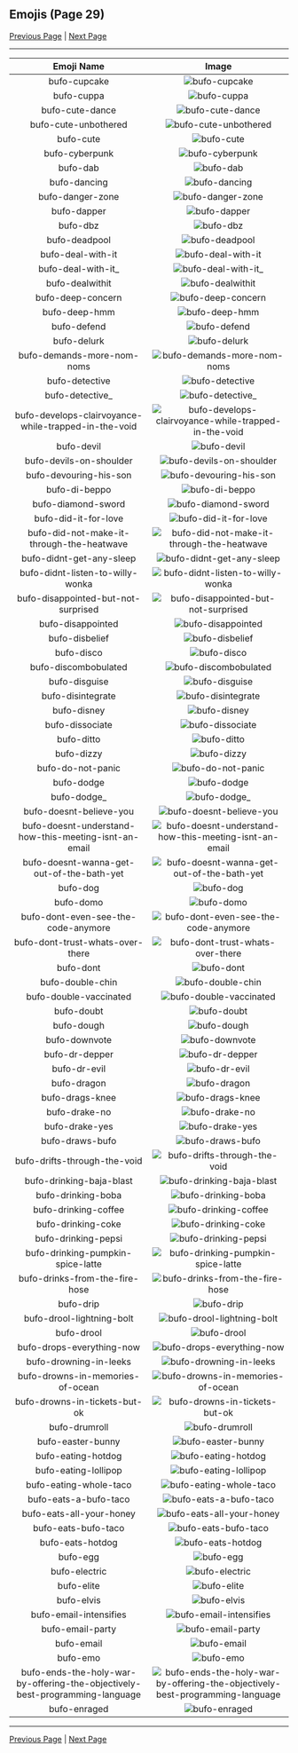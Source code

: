 
## Emojis (Page 29)

[Previous Page](/docs/hc/page-b-0028.md)
  | [Next Page](/docs/hc/page-b-0030.md)

<hr />

|Emoji Name|Image|
| :-: | :-: |
|bufo-cupcake| ![bufo-cupcake](/emojis/hc/bufo-cupcake.png)|
|bufo-cuppa| ![bufo-cuppa](/emojis/hc/bufo-cuppa.png)|
|bufo-cute-dance| ![bufo-cute-dance](/emojis/hc/bufo-cute-dance.gif)|
|bufo-cute-unbothered| ![bufo-cute-unbothered](/emojis/hc/bufo-cute-unbothered.png)|
|bufo-cute| ![bufo-cute](/emojis/hc/bufo-cute.png)|
|bufo-cyberpunk| ![bufo-cyberpunk](/emojis/hc/bufo-cyberpunk.png)|
|bufo-dab| ![bufo-dab](/emojis/hc/bufo-dab.png)|
|bufo-dancing| ![bufo-dancing](/emojis/hc/bufo-dancing.gif)|
|bufo-danger-zone| ![bufo-danger-zone](/emojis/hc/bufo-danger-zone.png)|
|bufo-dapper| ![bufo-dapper](/emojis/hc/bufo-dapper.png)|
|bufo-dbz| ![bufo-dbz](/emojis/hc/bufo-dbz.png)|
|bufo-deadpool| ![bufo-deadpool](/emojis/hc/bufo-deadpool.png)|
|bufo-deal-with-it| ![bufo-deal-with-it](/emojis/hc/bufo-deal-with-it.png)|
|bufo-deal-with-it_| ![bufo-deal-with-it_](/emojis/hc/bufo-deal-with-it_.png)|
|bufo-dealwithit| ![bufo-dealwithit](/emojis/hc/bufo-dealwithit.png)|
|bufo-deep-concern| ![bufo-deep-concern](/emojis/hc/bufo-deep-concern.gif)|
|bufo-deep-hmm| ![bufo-deep-hmm](/emojis/hc/bufo-deep-hmm.gif)|
|bufo-defend| ![bufo-defend](/emojis/hc/bufo-defend.png)|
|bufo-delurk| ![bufo-delurk](/emojis/hc/bufo-delurk.gif)|
|bufo-demands-more-nom-noms| ![bufo-demands-more-nom-noms](/emojis/hc/bufo-demands-more-nom-noms.gif)|
|bufo-detective| ![bufo-detective](/emojis/hc/bufo-detective.png)|
|bufo-detective_| ![bufo-detective_](/emojis/hc/bufo-detective_.png)|
|bufo-develops-clairvoyance-while-trapped-in-the-void| ![bufo-develops-clairvoyance-while-trapped-in-the-void](/emojis/hc/bufo-develops-clairvoyance-while-trapped-in-the-void.png)|
|bufo-devil| ![bufo-devil](/emojis/hc/bufo-devil.png)|
|bufo-devils-on-shoulder| ![bufo-devils-on-shoulder](/emojis/hc/bufo-devils-on-shoulder.png)|
|bufo-devouring-his-son| ![bufo-devouring-his-son](/emojis/hc/bufo-devouring-his-son.png)|
|bufo-di-beppo| ![bufo-di-beppo](/emojis/hc/bufo-di-beppo.png)|
|bufo-diamond-sword| ![bufo-diamond-sword](/emojis/hc/bufo-diamond-sword.png)|
|bufo-did-it-for-love| ![bufo-did-it-for-love](/emojis/hc/bufo-did-it-for-love.png)|
|bufo-did-not-make-it-through-the-heatwave| ![bufo-did-not-make-it-through-the-heatwave](/emojis/hc/bufo-did-not-make-it-through-the-heatwave.png)|
|bufo-didnt-get-any-sleep| ![bufo-didnt-get-any-sleep](/emojis/hc/bufo-didnt-get-any-sleep.png)|
|bufo-didnt-listen-to-willy-wonka| ![bufo-didnt-listen-to-willy-wonka](/emojis/hc/bufo-didnt-listen-to-willy-wonka.png)|
|bufo-disappointed-but-not-surprised| ![bufo-disappointed-but-not-surprised](/emojis/hc/bufo-disappointed-but-not-surprised.png)|
|bufo-disappointed| ![bufo-disappointed](/emojis/hc/bufo-disappointed.png)|
|bufo-disbelief| ![bufo-disbelief](/emojis/hc/bufo-disbelief.png)|
|bufo-disco| ![bufo-disco](/emojis/hc/bufo-disco.png)|
|bufo-discombobulated| ![bufo-discombobulated](/emojis/hc/bufo-discombobulated.png)|
|bufo-disguise| ![bufo-disguise](/emojis/hc/bufo-disguise.png)|
|bufo-disintegrate| ![bufo-disintegrate](/emojis/hc/bufo-disintegrate.gif)|
|bufo-disney| ![bufo-disney](/emojis/hc/bufo-disney.png)|
|bufo-dissociate| ![bufo-dissociate](/emojis/hc/bufo-dissociate.png)|
|bufo-ditto| ![bufo-ditto](/emojis/hc/bufo-ditto.png)|
|bufo-dizzy| ![bufo-dizzy](/emojis/hc/bufo-dizzy.gif)|
|bufo-do-not-panic| ![bufo-do-not-panic](/emojis/hc/bufo-do-not-panic.png)|
|bufo-dodge| ![bufo-dodge](/emojis/hc/bufo-dodge.png)|
|bufo-dodge_| ![bufo-dodge_](/emojis/hc/bufo-dodge_.png)|
|bufo-doesnt-believe-you| ![bufo-doesnt-believe-you](/emojis/hc/bufo-doesnt-believe-you.png)|
|bufo-doesnt-understand-how-this-meeting-isnt-an-email| ![bufo-doesnt-understand-how-this-meeting-isnt-an-email](/emojis/hc/bufo-doesnt-understand-how-this-meeting-isnt-an-email.jpg)|
|bufo-doesnt-wanna-get-out-of-the-bath-yet| ![bufo-doesnt-wanna-get-out-of-the-bath-yet](/emojis/hc/bufo-doesnt-wanna-get-out-of-the-bath-yet.png)|
|bufo-dog| ![bufo-dog](/emojis/hc/bufo-dog.png)|
|bufo-domo| ![bufo-domo](/emojis/hc/bufo-domo.png)|
|bufo-dont-even-see-the-code-anymore| ![bufo-dont-even-see-the-code-anymore](/emojis/hc/bufo-dont-even-see-the-code-anymore.gif)|
|bufo-dont-trust-whats-over-there| ![bufo-dont-trust-whats-over-there](/emojis/hc/bufo-dont-trust-whats-over-there.png)|
|bufo-dont| ![bufo-dont](/emojis/hc/bufo-dont.png)|
|bufo-double-chin| ![bufo-double-chin](/emojis/hc/bufo-double-chin.png)|
|bufo-double-vaccinated| ![bufo-double-vaccinated](/emojis/hc/bufo-double-vaccinated.png)|
|bufo-doubt| ![bufo-doubt](/emojis/hc/bufo-doubt.png)|
|bufo-dough| ![bufo-dough](/emojis/hc/bufo-dough.png)|
|bufo-downvote| ![bufo-downvote](/emojis/hc/bufo-downvote.png)|
|bufo-dr-depper| ![bufo-dr-depper](/emojis/hc/bufo-dr-depper.png)|
|bufo-dr-evil| ![bufo-dr-evil](/emojis/hc/bufo-dr-evil.png)|
|bufo-dragon| ![bufo-dragon](/emojis/hc/bufo-dragon.png)|
|bufo-drags-knee| ![bufo-drags-knee](/emojis/hc/bufo-drags-knee.png)|
|bufo-drake-no| ![bufo-drake-no](/emojis/hc/bufo-drake-no.png)|
|bufo-drake-yes| ![bufo-drake-yes](/emojis/hc/bufo-drake-yes.png)|
|bufo-draws-bufo| ![bufo-draws-bufo](/emojis/hc/bufo-draws-bufo.png)|
|bufo-drifts-through-the-void| ![bufo-drifts-through-the-void](/emojis/hc/bufo-drifts-through-the-void.png)|
|bufo-drinking-baja-blast| ![bufo-drinking-baja-blast](/emojis/hc/bufo-drinking-baja-blast.png)|
|bufo-drinking-boba| ![bufo-drinking-boba](/emojis/hc/bufo-drinking-boba.png)|
|bufo-drinking-coffee| ![bufo-drinking-coffee](/emojis/hc/bufo-drinking-coffee.gif)|
|bufo-drinking-coke| ![bufo-drinking-coke](/emojis/hc/bufo-drinking-coke.png)|
|bufo-drinking-pepsi| ![bufo-drinking-pepsi](/emojis/hc/bufo-drinking-pepsi.png)|
|bufo-drinking-pumpkin-spice-latte| ![bufo-drinking-pumpkin-spice-latte](/emojis/hc/bufo-drinking-pumpkin-spice-latte.png)|
|bufo-drinks-from-the-fire-hose| ![bufo-drinks-from-the-fire-hose](/emojis/hc/bufo-drinks-from-the-fire-hose.png)|
|bufo-drip| ![bufo-drip](/emojis/hc/bufo-drip.png)|
|bufo-drool-lightning-bolt| ![bufo-drool-lightning-bolt](/emojis/hc/bufo-drool-lightning-bolt.png)|
|bufo-drool| ![bufo-drool](/emojis/hc/bufo-drool.png)|
|bufo-drops-everything-now| ![bufo-drops-everything-now](/emojis/hc/bufo-drops-everything-now.gif)|
|bufo-drowning-in-leeks| ![bufo-drowning-in-leeks](/emojis/hc/bufo-drowning-in-leeks.png)|
|bufo-drowns-in-memories-of-ocean| ![bufo-drowns-in-memories-of-ocean](/emojis/hc/bufo-drowns-in-memories-of-ocean.png)|
|bufo-drowns-in-tickets-but-ok| ![bufo-drowns-in-tickets-but-ok](/emojis/hc/bufo-drowns-in-tickets-but-ok.png)|
|bufo-drumroll| ![bufo-drumroll](/emojis/hc/bufo-drumroll.png)|
|bufo-easter-bunny| ![bufo-easter-bunny](/emojis/hc/bufo-easter-bunny.png)|
|bufo-eating-hotdog| ![bufo-eating-hotdog](/emojis/hc/bufo-eating-hotdog.png)|
|bufo-eating-lollipop| ![bufo-eating-lollipop](/emojis/hc/bufo-eating-lollipop.png)|
|bufo-eating-whole-taco| ![bufo-eating-whole-taco](/emojis/hc/bufo-eating-whole-taco.png)|
|bufo-eats-a-bufo-taco| ![bufo-eats-a-bufo-taco](/emojis/hc/bufo-eats-a-bufo-taco.png)|
|bufo-eats-all-your-honey| ![bufo-eats-all-your-honey](/emojis/hc/bufo-eats-all-your-honey.png)|
|bufo-eats-bufo-taco| ![bufo-eats-bufo-taco](/emojis/hc/bufo-eats-bufo-taco.png)|
|bufo-eats-hotdog| ![bufo-eats-hotdog](/emojis/hc/bufo-eats-hotdog.png)|
|bufo-egg| ![bufo-egg](/emojis/hc/bufo-egg.png)|
|bufo-electric| ![bufo-electric](/emojis/hc/bufo-electric.gif)|
|bufo-elite| ![bufo-elite](/emojis/hc/bufo-elite.png)|
|bufo-elvis| ![bufo-elvis](/emojis/hc/bufo-elvis.png)|
|bufo-email-intensifies| ![bufo-email-intensifies](/emojis/hc/bufo-email-intensifies.gif)|
|bufo-email-party| ![bufo-email-party](/emojis/hc/bufo-email-party.gif)|
|bufo-email| ![bufo-email](/emojis/hc/bufo-email.png)|
|bufo-emo| ![bufo-emo](/emojis/hc/bufo-emo.png)|
|bufo-ends-the-holy-war-by-offering-the-objectively-best-programming-language| ![bufo-ends-the-holy-war-by-offering-the-objectively-best-programming-language](/emojis/hc/bufo-ends-the-holy-war-by-offering-the-objectively-best-programming-language.png)|
|bufo-enraged| ![bufo-enraged](/emojis/hc/bufo-enraged.png)|

<hr/>

[Previous Page](/docs/hc/page-b-0028.md)
  | [Next Page](/docs/hc/page-b-0030.md)